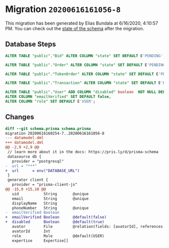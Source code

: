 # Migration `20200616161056-8`

This migration has been generated by Elias Bundala at 6/16/2020, 4:10:57 PM.
You can check out the [state of the schema](./schema.prisma) after the migration.

## Database Steps

```sql
ALTER TABLE "public"."Bid" ALTER COLUMN "state" SET DEFAULT E'PENDING';

ALTER TABLE "public"."Order" ALTER COLUMN "state" SET DEFAULT E'PENDING';

ALTER TABLE "public"."TokenOrder" ALTER COLUMN "state" SET DEFAULT E'PENDING';

ALTER TABLE "public"."Transaction" ALTER COLUMN "state" SET DEFAULT E'PENDING';

ALTER TABLE "public"."User" ADD COLUMN "disabled" boolean  NOT NULL DEFAULT true,
ALTER COLUMN "emailVerified" SET DEFAULT false,
ALTER COLUMN "role" SET DEFAULT E'USER';
```

## Changes

```diff
diff --git schema.prisma schema.prisma
migration 20200616160254-7..20200616161056-8
--- datamodel.dml
+++ datamodel.dml
@@ -2,9 +2,9 @@
 // learn more about it in the docs: https://pris.ly/d/prisma-schema
 datasource db {
   provider = "postgresql"
-  url = "***"
+  url      = env("DATABASE_URL")
 }
 generator client {
   provider = "prisma-client-js"
@@ -15,9 +15,10 @@
   uid           String       @unique
   email         String       @unique
   displayName   String
   phoneNumber   String       @unique
-  emailVerified Boolean
+  emailVerified Boolean      @default(false)
+  disabled      Boolean      @default(true)
   avator        File         @relation(fields: [avatorId], references: [id])
   avatorId      Int
   role          Role         @default(USER)
   expertise     Expertise[]
```



